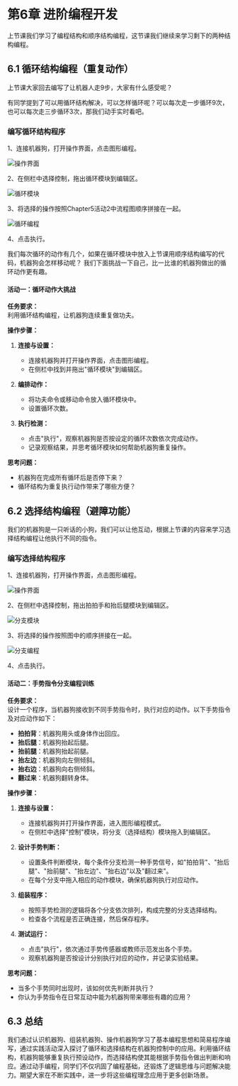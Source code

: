 # 第6章 进阶编程开发
上节课我们学习了编程结构和顺序结构编程，这节课我们继续来学习剩下的两种结构编程。

## 6.1 循环结构编程（重复动作）
上节课大家回去编写了让机器人走9步，大家有什么感受呢？

有同学提到了可以用循环结构解决，可以怎样循环呢？可以每次走一步循环9次，也可以每次走三步循环3次，那我们动手实时看吧。

### 编写循环结构程序
1、连接机器狗，打开操作界面，点击图形编程。

![操作界面](./figures/Chapter5/操作界面.jpg)

2、在侧栏中选择控制，拖出循环模块到编辑区。

![循环模块](./figures/Chapter6/循环模块.jpg)

3、将选择的操作按照Chapter5活动2中流程图顺序拼接在一起。

![循环编程](./figures/Chapter6/循环编程.jpg)

4、点击执行。

我们每次循环的动作有几个，如果在循环模块中放入上节课用顺序结构编写的代码，机器狗会怎样移动呢？
我们下面挑战一下自己，比一比谁的机器狗做出的循环动作更有趣。

#### 活动一：循环动作大挑战

**任务要求：**  
利用循环结构编程，让机器狗连续重复做功夫。

**操作步骤：**

1. **连接与设置：**  
   - 连接机器狗并打开操作界面，点击图形编程。  
   - 在侧栏中找到并拖出"循环模块"到编辑区。

2. **编排动作：**  
   - 将功夫命令或移动命令放入循环模块中。  
   - 设置循环次数。

3. **执行检测：**  
   - 点击"执行"，观察机器狗是否按设定的循环次数依次完成动作。  
   - 记录观察结果，并思考循环模块如何帮助机器狗重复操作。

**思考问题：**  
- 机器狗在完成所有循环后是否停下来？  
- 循环结构为重复执行动作带来了哪些方便？


## 6.2 选择结构编程（避障功能）
我们的机器狗是一只听话的小狗，我们可以让他互动，根据上节课的内容来学习选择结构编程让他执行不同的指令。

### 编写选择结构程序
1、连接机器狗，打开操作界面，点击图形编程。

![操作界面](./figures/Chapter5/操作界面.jpg)

2、在侧栏中选择控制，拖出拍拍手和抬后腿模块到编辑区。

![分支模块](./figures/Chapter6/分支模块.png)

3、将选择的操作按照图中的顺序拼接在一起。

![分支编程](./figures/Chapter6/分支编程.png)

4、点击执行。

#### 活动二：手势指令分支编程训练

**任务要求：**  
设计一个程序，当机器狗接收到不同手势指令时，执行对应的动作。以下手势指令及对应动作如下：  
- **拍拍背**：机器狗用头或身体作出回应。  
- **抬后腿**：机器狗抬起后腿。  
- **抬前腿**：机器狗抬起前腿。  
- **抬左边**：机器狗向左侧倾斜。  
- **抬右边**：机器狗向右侧倾斜。  
- **翻过来**：机器狗翻转身体。

**操作步骤：**

1. **连接与设置：**  
   - 连接机器狗并打开操作界面，进入图形编程模式。  
   - 在侧栏中选择"控制"模块，将分支（选择结构）模块拖入到编辑区。

2. **设计手势判断：**  
   - 设置条件判断模块，每个条件分支检测一种手势信号，如"拍拍背"、"抬后腿"、"抬前腿"、"抬左边"、"抬右边"以及"翻过来"。  
   - 在每个分支中拖入相应的动作模块，确保机器狗执行对应动作。

3. **组装程序：**  
   - 按照手势检测的逻辑将各个分支依次排列，构成完整的分支选择结构。  
   - 检查各个流程是否正确连接，然后保存程序。

4. **测试运行：**  
   - 点击"执行"，依次通过手势传感器或教师示范发出各个手势。  
   - 观察机器狗是否按设计分别执行对应的动作，并记录实验结果。

**思考问题：**  
- 当多个手势同时出现时，该如何优先判断并执行？  
- 你认为手势指令在日常互动中能为机器狗带来哪些有趣的应用？


## 6.3 总结
我们通过认识机器狗、组装机器狗、操作机器狗学习了基本编程思想和简易程序编写，通过实践活动深入探讨了循环和选择结构在机器狗控制中的应用。利用循环结构，机器狗能够重复执行预设动作，而选择结构使其能根据手势指令做出判断和响应。通过动手编程，同学们不仅巩固了编程基础，还锻炼了逻辑思维与问题解决能力。期望大家在不断实践中，进一步将这些编程理念应用于更多创新场景。
